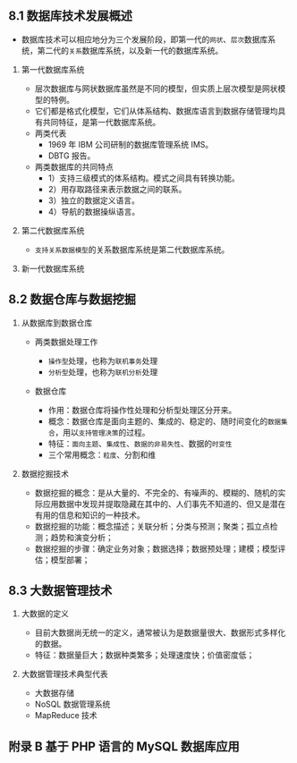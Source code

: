 ## 8.1 数据库技术发展概述

- 数据库技术可以相应地分为三个发展阶段，即第一代的`网状`、`层次`数据库系统，第二代的`关系`数据库系统，以及新一代的数据库系统。

1. 第一代数据库系统

   - 层次数据库与网状数据库虽然是不同的模型，但实质上层次模型是网状模型的特例。
   - 它们都是格式化模型，它们从体系结构、数据库语言到数据存储管理均具有共同特征，是第一代数据库系统。
   - 两类代表
     - 1969 年 IBM 公司研制的数据库管理系统 IMS。
     - DBTG 报告。
   - 两类数据库的共同特点
     - 1）支持三级模式的体系结构。模式之间具有转换功能。
     - 2）用存取路径来表示数据之间的联系。
     - 3）独立的数据定义语言。
     - 4）导航的数据操纵语言。

2. 第二代数据库系统

   - `支持关系数据模型`的关系数据库系统是第二代数据库系统。

3. 新一代数据库系统

## 8.2 数据仓库与数据挖掘

1. 从数据库到数据仓库

   - 两类数据处理工作

     - `操作型`处理，也称为`联机事务`处理
     - `分析型`处理，也称为`联机分析`处理

   - 数据仓库
     - 作用：数据仓库将操作性处理和分析型处理区分开来。
     - 概念：数据仓库是面向主题的、集成的、稳定的、随时间变化的`数据集合`，用以`支持管理决策`的过程。
     - 特征：`面向主题`、`集成性`、`数据的非易失性`、数据的`时变性`
     - 三个常用概念：`粒度`、分割和维

2. 数据挖掘技术

   - 数据挖掘的概念：是从大量的、不完全的、有噪声的、模糊的、随机的实际应用数据中发现并提取隐藏在其中的、人们事先不知道的、但又是潜在有用的信息和知识的一种技术。
   - 数据挖掘的功能：概念描述；关联分析；分类与预测；聚类；孤立点检测；趋势和演变分析；
   - 数据挖掘的步骤：确定业务对象；数据选择；数据预处理；建模；模型评估；模型部署；

## 8.3 大数据管理技术

1. 大数据的定义

   - 目前大数据尚无统一的定义，通常被认为是数据量很大、数据形式多样化的数据。
   - 特征：数据量巨大；数据种类繁多；处理速度快；价值密度低；

2. 大数据管理技术典型代表

   - 大数据存储
   - NoSQL 数据管理系统
   - MapReduce 技术

## 附录 B 基于 PHP 语言的 MySQL 数据库应用
